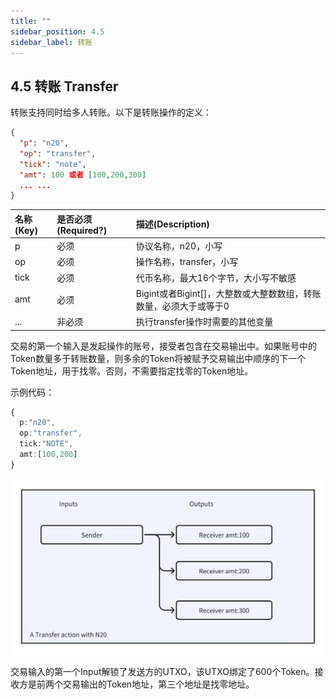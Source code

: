 ```yaml
---
title: ""
sidebar_position: 4.5
sidebar_label: 转账
---
```


## 4.5 转账 Transfer

转账支持同时给多人转账。以下是转账操作的定义：

```json
{
  "p": "n20",
  "op": "transfer",
  "tick": "note",
  "amt": 100 或者 [100,200,300]
  ... ...
}
```

| 名称(Key) | 是否必须(Required?) | 描述(Description) |
| :--- | :--- | :--- |
| p | 必须 | 协议名称，n20，小写 |
| op | 必须 | 操作名称，transfer，小写 |
| tick | 必须 | 代币名称，最大16个字节，大小写不敏感 |
| amt | 必须 | Bigint或者Bigint[]，大整数或大整数数组，转账数量，必须大于或等于0 |
| ... | 非必须 | 执行transfer操作时需要的其他变量 |

交易的第一个输入是发起操作的账号，接受者包含在交易输出中。如果账号中的Token数量多于转账数量，则多余的Token将被赋予交易输出中顺序的下一个Token地址，用于找零。否则，不需要指定找零的Token地址。

示例代码：

```typescript
{
  p:"n20",
  op:"transfer",
  tick:"NOTE",
  amt:[100,200]
}

```

![Transfer](/protocol/transfer.png)

交易输入的第一个Input解锁了发送方的UTXO，该UTXO绑定了600个Token。接收方是前两个交易输出的Token地址，第三个地址是找零地址。
